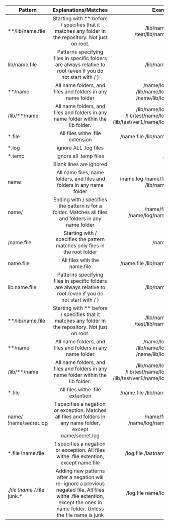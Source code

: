 | Pattern            |                                             Explanations/Matches                                             |                                                                Examples |
| ------------------ | :----------------------------------------------------------------------------------------------------------: | ----------------------------------------------------------------------: |
| \*\*/lib/name.file |    Starting with \*\* before / specifies that it matches any folder in the repository. Not just on root.     |                                      /lib/name.file /test/lib/name.file |
| lib/name.file      | Patterns specifying files in specific folders are always relative to root (even if you do not start with / ) |                                                          /lib/name.file |
| \*\*/name          |                          All name folders, and files and folders in any name folder                          |                    /name/log.file /lib/name/log.file /name/lib/log.file |
| /lib/\*\*/name     |              All name folders, and files and folders in any name folder within the lib folder.               | /lib/name/log.file /lib/test/name/log.file /lib/test/ver1/name/log.file |
| \*.file            |                                       All files withe .file extension                                        |                                               /name.file /lib/name.file |
|*.log   |ignore ALL .log files | .log          |
|*.temp  |ignore all .temp files| .temp         |
|        |Blank lines are ignored |             |
|name   |All name files, name folders, and files and folders in any name folder|    /name.log   /name/file.txt  /lib/name.log   |
|name/  |Ending with / specifies the pattern is for a folder. Matches all files and folders in any name folder| /name/file.txt  /name/log/name.log  | |
|/name.file |Starting with / specifies the pattern matches only files in the root folder|   /name.file   |
|name.file  |All files with the name.file   |   /name.file  /lib/name.file  |
|lib.name.file  |Patterns specifying files in specific folders are always relative to root (even if you do not start with / )  |   /lib/name.file  |
|**/lib/name.file |	Starting with ** before / specifies that it matches any folder in the repository. Not just on root. |	/lib/name.file  /test/lib/name.file|
|**/name |	All name folders, and files and folders in any name folder	|/name/log.file /lib/name/log.file  /name/lib/log.file|
|/lib/**/name	|All name folders, and files and folders in any name folder within the lib folder.	|/lib/name/log.file /lib/test/name/log.file /lib/test/ver1/name/log.file|
|*.file	|All files withe .file extention|	/name.file  /lib/name.file|
|name/  !name/secret.log	|! specifies a negation or exception. Matches all files and folders in any name folder, except name/secret.log|	/name/file.txt /name/log/name.log |
|*.file !name.file	|! specifies a negation or exception. All files withe .file extention, except name.file	|/log.file  /lastname.file |
|*.file !name /*.file junk.*	|Adding new patterns after a negation will re-ignore a previous negated file. All files withe .file extention, except the ones in name folder. Unless the file name is junk	|/log.file name/log.file |
   